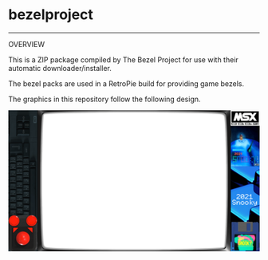 # bezelproject

-------
OVERVIEW

This is a ZIP package compiled by The Bezel Project for use with their automatic downloader/installer.

The bezel packs are used in a RetroPie build for providing game bezels.

The graphics in this repository follow the following design.

![Sample bezel](https://github.com/thebezelproject/bezelprojectSA-MSXTurbo/blob/master/retroarch/overlay/GameBezels/MSXTurbo/2021%20Snooky%20(Japan).png?raw=true)
